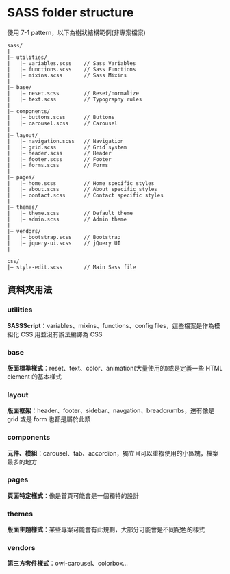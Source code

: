 # SASS folder structure

使用 7-1 pattern，以下為樹狀結構範例(非專案檔案)

```
sass/
|
|– utilities/
|   |– variables.scss    // Sass Variables
|   |– functions.scss    // Sass Functions
|   |– mixins.scss       // Sass Mixins
|
|– base/
|   |– reset.scss        // Reset/normalize
|   |– text.scss         // Typography rules
|
|– components/
|   |– buttons.scss      // Buttons
|   |– carousel.scss     // Carousel
|
|– layout/
|   |– navigation.scss   // Navigation
|   |– grid.scss         // Grid system
|   |– header.scss       // Header
|   |– footer.scss       // Footer
|   |– forms.scss        // Forms
|
|– pages/
|   |– home.scss         // Home specific styles
|   |– about.scss        // About specific styles
|   |– contact.scss      // Contact specific styles
|
|– themes/
|   |– theme.scss        // Default theme
|   |– admin.scss        // Admin theme
|
|– vendors/
|   |– bootstrap.scss    // Bootstrap
|   |– jquery-ui.scss    // jQuery UI
|

css/
|– style-edit.scss       // Main Sass file
```

## 資料夾用法

### utilities

**SASSScript**：variables、mixins、functions、config files，這些檔案是作為模組化 CSS 用並沒有辦法編譯為 CSS

### base

**版面標準樣式**：reset、text、color、animation(大量使用的)或是定義一些 HTML element 的基本樣式

### layout

**版面框架**：header、footer、sidebar、navgation、breadcrumbs，還有像是 grid 或是 form 也都是屬於此類

### components

**元件、模組**：carousel、tab、accordion，獨立且可以重複使用的小區塊，檔案最多的地方

### pages

**頁面特定樣式**：像是首頁可能會是一個獨特的設計

### themes

**版面主題樣式**：某些專案可能會有此規劃，大部分可能會是不同配色的樣式

### vendors

**第三方套件樣式**：owl-carousel、colorbox...
